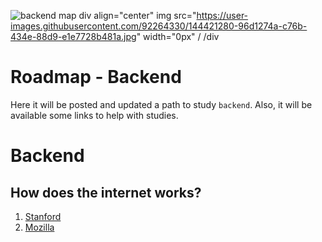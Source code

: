 ![backend map](https://user-images.githubusercontent.com/92264330/144421280-96d1274a-c76b-434e-88d9-e1e7728b481a.jpg)
div align="center"
img src="https://user-images.githubusercontent.com/92264330/144421280-96d1274a-c76b-434e-88d9-e1e7728b481a.jpg" width="0px" /
/div

# Roadmap - Backend

Here it will be posted and updated a path to study `backend`. Also, it will be available some links to help with studies.

# Backend
## How does the internet works?

1. [Stanford](http://web.stanford.edu/class/msande91si/www-spr04/readings/week1/InternetWhitepaper.htm)
1. [Mozilla](https://developer.mozilla.org/pt-BR/docs/Learn/Common_questions/How_does_the_Internet_work)
